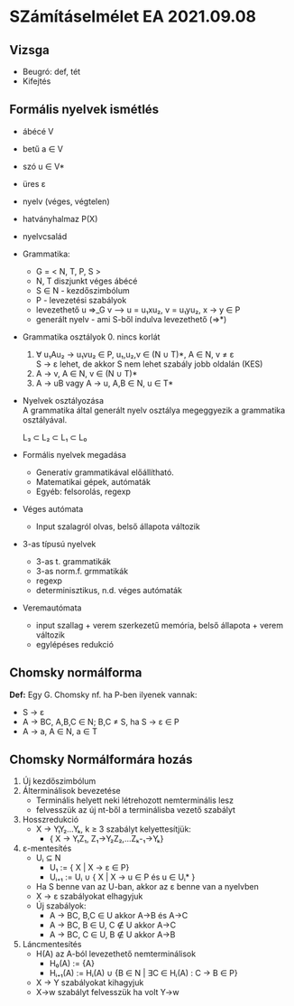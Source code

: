 # SZámításelmélet EA 2021.09.08

## Vizsga
- Beugró: def, tét
- Kifejtés

## Formális nyelvek ismétlés
- ábécé                     V
- betű                      a ∈ V
- szó                       u ∈ V*
- üres                      ɛ
- nyelv (véges, végtelen)   
- hatványhalmaz P(X)
- nyelvcsalád

- Grammatika:
    - G = < N, T, P, S >
    - N, T diszjunkt véges ábécé
    - S ∈ N - kezdőszimbólum
    - P - levezetési szabályok
    - levezethető u ⇒_G v --> u = u₁xu₂, v = u₁yu₂, x → y ∈ P
    - generált nyelv - ami S-ből indulva levezethető (⇒*)

- Grammatika osztályok
    0. nincs korlát
    1. ∀ u₁Au₂ → u₁vu₂ ∈ P, u₁,u₂,v ∈ (N ∪ T)*, A ∈ N, v ≠ ɛ  
        S → ɛ lehet, de akkor S nem lehet szabály jobb oldalán (KES)
    2. A → v, A ∈ N, v ∈ (N ∪ T)*
    3. A → uB vagy A → u, A,B ∈ N, u ∈ T*

- Nyelvek osztályozása  
    A grammatika által generált nyelv osztálya megeggyezik a grammatika osztályával.

    L₃ ⊂ L₂ ⊂ L₁ ⊂ L₀

- Formális nyelvek megadása  
    - Generatív grammatikával előállítható.
    - Matematikai gépek, autómaták
    - Egyéb: felsorolás, regexp

- Véges autómata
    - Input szalagról olvas, belső állapota változik

- 3-as típusú nyelvek
    - 3-as t. grammatikák
    - 3-as norm.f. grmmatikák
    - regexp
    - determinisztikus, n.d. véges autómaták

- Veremautómata
    - input szallag + verem szerkezetű memória, belső állapota + verem változik
    - egylépéses redukció

## Chomsky normálforma
**Def:** Egy G. Chomsky nf. ha P-ben ilyenek vannak:
- S → ɛ
- A → BC, A,B,C ∈ N; B,C ≠ S, ha S → ɛ ∈ P
- A → a, A ∈ N, a ∈ T

## Chomsky Normálformára hozás
1. Új kezdőszimbólum
2. Álterminálisok bevezetése  
    - Terminális helyett neki létrehozott nemterminális lesz
    - felvesszük az új nt-ből a terminálisba vezető szabályt
3. Hosszredukció
    - X -> Y₁Y₂...Yₖ, k ≥ 3 szabályt kelyettesítjük:
        - { X -> Y₁Z₁, Z₁->Y₂Z₂,...Zₖ-₁->Yₖ}
4. ɛ-mentesítés
    - Uᵢ ⊆ N
        - U₁ := { X | X -> ɛ ∈ P}
        - Uᵢ₊₁ := Uᵢ ∪ { X | X -> u ∈ P és u ∈ Uᵢ* }
    - Ha S benne van az U-ban, akkor az ɛ benne van a nyelvben
    - X -> ɛ szabályokat elhagyjuk
    - Új szabályok:
        - A -> BC, B,C ∈ U  akkor A->B és A->C
        - A -> BC, B ∈ U, C ∉ U akkor A->C
        - A -> BC, C ∈ U, B ∉ U akkor A->B
5. Láncmentesítés
    - H(A) az A-ból levezethető nemterminálisok
        - H₀(A) := {A}
        - Hᵢ₊₁(A) := Hᵢ(A) ∪ {B ∈ N | ∃C ∈ Hᵢ(A) : C -> B ∈ P}
    - X -> Y szabályokat kihagyjuk
    - X->w szabályt felvesszük ha volt Y->w

